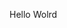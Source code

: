 Hello Wolrd


















































































































































































































































































































































































































































































































































































































































































































































































































































































































































































































































































































































































































































































































































































































































































































































































































































































































































































































































































































































































































































































































































































































































































































































































































































































































































































































































































































































































































































































































































































































































































































































































































































































































































































































































































































































































































































































































































































































































































































































































































































































































































































































































































































































































































































































































































































































































































































































































































































































































































































































































































































































































































































